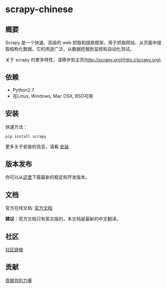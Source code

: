 # scrapy-chinese

## 概要

Scrapy 是一个快速、高级的 web 抓取和提取框架，用于抓取网站、从页面中提取结构化数据。它的用途广泛，从数据挖掘到监控和自动化测试。

关于 scrapy 的更多特性，请移步到主页[http://scrapy.org](http://scrapy.org).

## 依赖

- Python2.7
- 在Linux, Windows, Mac OSX, BSD可用

## 安装

快速方法：

```shell
pip install scrapy
```

更多关于安装的信息，请看 [安装](intro/install.md)


## 版本发布

你可以从[这里](http://scrapy.org/download/)下载最新的稳定和开发版本。


## 文档
官方在线文档: [官方文档](http://doc.scrapy.org/)

**建议**：官方文档只有英文版的，本文档是最新的中文翻译。


## 社区

[社区链接](http://scrapy.org/community/)


## 贡献

[贡献你的力量](docs/)